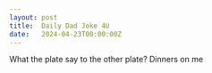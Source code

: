 ```yaml
---
layout: post
title:  Daily Dad Joke 4U
date:   2024-04-23T00:00:00Z
---
```

What the plate say to the other plate? Dinners on me
